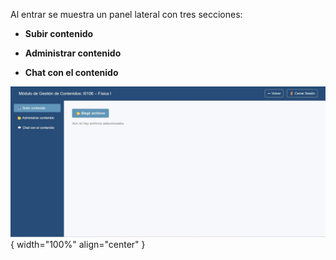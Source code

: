 Al entrar se muestra un panel lateral con tres secciones: 

-	**Subir contenido**  

-	**Administrar contenido**  

-	**Chat con el contenido**  

![Docente-3](img/Docente-3.jpg){ width="100%" align="center" }
